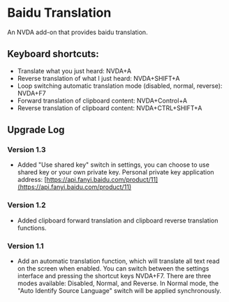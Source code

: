 # Baidu Translation

An NVDA add-on that provides baidu translation.

## Keyboard shortcuts:

* Translate what you just heard: NVDA+A
* Reverse translation of what I just heard: NVDA+SHIFT+A
* Loop switching automatic translation mode (disabled, normal, reverse): NVDA+F7
* Forward translation of clipboard content: NVDA+Control+A
* Reverse translation of clipboard content: NVDA+CTRL+SHIFT+A

## Upgrade Log

### Version 1.3

* Added "Use shared key" switch in settings, you can choose to use shared key or your own private key. Personal private key application address:
[https://api.fanyi.baidu.com/product/11](https://api.fanyi.baidu.com/product/11)


### Version 1.2

* Added clipboard forward translation and clipboard reverse translation functions.

### Version 1.1

* Add an automatic translation function, which will translate all text read on the screen when enabled. You can switch between the settings interface and pressing the shortcut keys NVDA+F7. There are three modes available: Disabled, Normal, and Reverse. In Normal mode, the "Auto Identify Source Language" switch will be applied synchronously.
